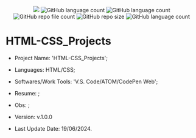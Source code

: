 <p align="center">
  <img src="http://img.shields.io/static/v1?label=STATUS&message=Under_Development&color=green&style=flat"/>
  <img alt="GitHub language count" src="https://img.shields.io/github/languages/count/Rafa-KozAnd/HTML-CSS_Projects">
  <img alt="GitHub language count" src="https://img.shields.io/github/languages/top/Rafa-KozAnd/HTML-CSS_Projects">
  <img alt="GitHub repo file count" src="https://img.shields.io/github/directory-file-count/Rafa-KozAnd/HTML-CSS_Projects">
  <img alt="GitHub repo size" src="https://img.shields.io/github/repo-size/Rafa-KozAnd/HTML-CSS_Projects">
  <img alt="GitHub language count" src="https://img.shields.io/github/license/Rafa-KozAnd/HTML-CSS_Projects">
</p>

# HTML-CSS_Projects

- Project Name: 'HTML-CSS_Projects';
- Languages: HTML/CSS;
- Softwares/Work Tools: 'V.S. Code/ATOM/CodePen Web';
- Resume: ;
- Obs: ;
- Version: v.1.0.0

- Last Update Date: 19/06/2024.

##
